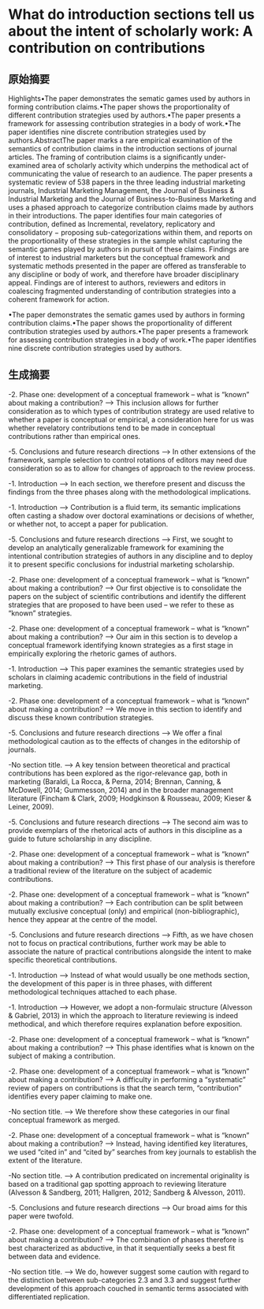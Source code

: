 
# What do introduction sections tell us about the intent of scholarly work: A contribution on contributions

## 原始摘要
Highlights•The paper demonstrates the sematic games used by authors in forming contribution claims.•The paper shows the proportionality of different contribution strategies used by authors.•The paper presents a framework for assessing contribution strategies in a body of work.•The paper identifies nine discrete contribution strategies used by authors.AbstractThe paper marks a rare empirical examination of the semantics of contribution claims in the introduction sections of journal articles. The framing of contribution claims is a significantly under-examined area of scholarly activity which underpins the methodical act of communicating the value of research to an audience. The paper presents a systematic review of 538 papers in the three leading industrial marketing journals, Industrial Marketing Management, the Journal of Business & Industrial Marketing and the Journal of Business-to-Business Marketing and uses a phased approach to categorize contribution claims made by authors in their introductions. The paper identifies four main categories of contribution, defined as Incremental, revelatory, replicatory and consolidatory − proposing sub-categorizations within them, and reports on the proportionality of these strategies in the sample whilst capturing the semantic games played by authors in pursuit of these claims. Findings are of interest to industrial marketers but the conceptual framework and systematic methods presented in the paper are offered as transferable to any discipline or body of work, and therefore have broader disciplinary appeal. Findings are of interest to authors, reviewers and editors in coalescing fragmented understanding of contribution strategies into a coherent framework for action.

•The paper demonstrates the sematic games used by authors in forming contribution claims.•The paper shows the proportionality of different contribution strategies used by authors.•The paper presents a framework for assessing contribution strategies in a body of work.•The paper identifies nine discrete contribution strategies used by authors.

## 生成摘要
-2. Phase one: development of a conceptual framework – what is “known” about making a contribution? --> This inclusion allows for further consideration as to which types of contribution strategy are used relative to whether a paper is conceptual or empirical, a consideration here for us was whether revelatory contributions tend to be made in conceptual contributions rather than empirical ones.

-5. Conclusions and future research directions --> In other extensions of the framework, sample selection to control rotations of editors may need due consideration so as to allow for changes of approach to the review process.

-1. Introduction --> In each section, we therefore present and discuss the findings from the three phases along with the methodological implications.

-1. Introduction --> Contribution is a fluid term, its semantic implications often casting a shadow over doctoral examinations or decisions of whether, or whether not, to accept a paper for publication.

-5. Conclusions and future research directions --> First, we sought to develop an analytically generalizable framework for examining the intentional contribution strategies of authors in any discipline and to deploy it to present specific conclusions for industrial marketing scholarship.

-2. Phase one: development of a conceptual framework – what is “known” about making a contribution? --> Our first objective is to consolidate the papers on the subject of scientific contributions and identify the different strategies that are proposed to have been used – we refer to these as “known” strategies.

-2. Phase one: development of a conceptual framework – what is “known” about making a contribution? --> Our aim in this section is to develop a conceptual framework identifying known strategies as a first stage in empirically exploring the rhetoric games of authors.

-1. Introduction --> This paper examines the semantic strategies used by scholars in claiming academic contributions in the field of industrial marketing.

-2. Phase one: development of a conceptual framework – what is “known” about making a contribution? --> We move in this section to identify and discuss these known contribution strategies.

-5. Conclusions and future research directions --> We offer a final methodological caution as to the effects of changes in the editorship of journals.

-No section title. --> A key tension between theoretical and practical contributions has been explored as the rigor-relevance gap, both in marketing (Baraldi, La Rocca, & Perna, 2014; Brennan, Canning, & McDowell, 2014; Gummesson, 2014) and in the broader management literature (Fincham & Clark, 2009; Hodgkinson & Rousseau, 2009; Kieser & Leiner, 2009).

-5. Conclusions and future research directions --> The second aim was to provide exemplars of the rhetorical acts of authors in this discipline as a guide to future scholarship in any discipline.

-2. Phase one: development of a conceptual framework – what is “known” about making a contribution? --> This first phase of our analysis is therefore a traditional review of the literature on the subject of academic contributions.

-2. Phase one: development of a conceptual framework – what is “known” about making a contribution? --> Each contribution can be split between mutually exclusive conceptual (only) and empirical (non-bibliographic), hence they appear at the centre of the model.

-5. Conclusions and future research directions --> Fifth, as we have chosen not to focus on practical contributions, further work may be able to associate the nature of practical contributions alongside the intent to make specific theoretical contributions.

-1. Introduction --> Instead of what would usually be one methods section, the development of this paper is in three phases, with different methodological techniques attached to each phase.

-1. Introduction --> However, we adopt a non-formulaic structure (Alvesson & Gabriel, 2013) in which the approach to literature reviewing is indeed methodical, and which therefore requires explanation before exposition.

-2. Phase one: development of a conceptual framework – what is “known” about making a contribution? --> This phase identifies what is known on the subject of making a contribution.

-2. Phase one: development of a conceptual framework – what is “known” about making a contribution? --> A difficulty in performing a “systematic” review of papers on contributions is that the search term, “contribution” identifies every paper claiming to make one.

-No section title. --> We therefore show these categories in our final conceptual framework as merged.

-2. Phase one: development of a conceptual framework – what is “known” about making a contribution? --> Instead, having identified key literatures, we used “cited in” and “cited by” searches from key journals to establish the extent of the literature.

-No section title. --> A contribution predicated on incremental originality is based on a traditional gap spotting approach to reviewing literature (Alvesson & Sandberg, 2011; Hallgren, 2012; Sandberg & Alvesson, 2011).

-5. Conclusions and future research directions --> Our broad aims for this paper were twofold.

-2. Phase one: development of a conceptual framework – what is “known” about making a contribution? --> The combination of phases therefore is best characterized as abductive, in that it sequentially seeks a best fit between data and evidence.

-No section title. --> We do, however suggest some caution with regard to the distinction between sub-categories 2.3 and 3.3 and suggest further development of this approach couched in semantic terms associated with differentiated replication.

